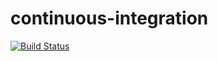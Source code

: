 # continuous-integration

[![Build Status](https://travis-ci.org/ealborn/continuous-integration.svg?branch=master)](https://travis-ci.org/ealborn/continuous-integration)
